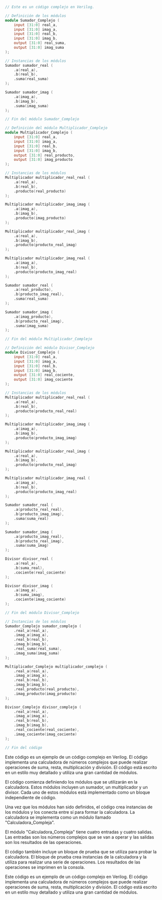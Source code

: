 ```verilog
// Este es un código complejo en Verilog.

// Definición de los módulos
module Sumador_Complejo (
    input [31:0] real_a,
    input [31:0] imag_a,
    input [31:0] real_b,
    input [31:0] imag_b,
    output [31:0] real_suma,
    output [31:0] imag_suma
);

// Instancias de los módulos
Sumador sumador_real (
    .a(real_a),
    .b(real_b),
    .suma(real_suma)
);

Sumador sumador_imag (
    .a(imag_a),
    .b(imag_b),
    .suma(imag_suma)
);

// Fin del módulo Sumador_Complejo

// Definición del módulo Multiplicador_Complejo
module Multiplicador_Complejo (
    input [31:0] real_a,
    input [31:0] imag_a,
    input [31:0] real_b,
    input [31:0] imag_b,
    output [31:0] real_producto,
    output [31:0] imag_producto
);

// Instancias de los módulos
Multiplicador multiplicador_real_real (
    .a(real_a),
    .b(real_b),
    .producto(real_producto)
);

Multiplicador multiplicador_imag_imag (
    .a(imag_a),
    .b(imag_b),
    .producto(imag_producto)
);

Multiplicador multiplicador_real_imag (
    .a(real_a),
    .b(imag_b),
    .producto(producto_real_imag)
);

Multiplicador multiplicador_imag_real (
    .a(imag_a),
    .b(real_b),
    .producto(producto_imag_real)
);

Sumador sumador_real (
    .a(real_producto),
    .b(producto_imag_real),
    .suma(real_suma)
);

Sumador sumador_imag (
    .a(imag_producto),
    .b(producto_real_imag),
    .suma(imag_suma)
);

// Fin del módulo Multiplicador_Complejo

// Definición del módulo Divisor_Complejo
module Divisor_Complejo (
    input [31:0] real_a,
    input [31:0] imag_a,
    input [31:0] real_b,
    input [31:0] imag_b,
    output [31:0] real_cociente,
    output [31:0] imag_cociente
);

// Instancias de los módulos
Multiplicador multiplicador_real_real (
    .a(real_a),
    .b(real_b),
    .producto(producto_real_real)
);

Multiplicador multiplicador_imag_imag (
    .a(imag_a),
    .b(imag_b),
    .producto(producto_imag_imag)
);

Multiplicador multiplicador_real_imag (
    .a(real_a),
    .b(imag_b),
    .producto(producto_real_imag)
);

Multiplicador multiplicador_imag_real (
    .a(imag_a),
    .b(real_b),
    .producto(producto_imag_real)
);

Sumador sumador_real (
    .a(producto_real_real),
    .b(producto_imag_imag),
    .suma(suma_real)
);

Sumador sumador_imag (
    .a(producto_imag_real),
    .b(producto_real_imag),
    .suma(suma_imag)
);

Divisor divisor_real (
    .a(real_a),
    .b(suma_real),
    .cociente(real_cociente)
);

Divisor divisor_imag (
    .a(imag_a),
    .b(suma_imag),
    .cociente(imag_cociente)
);

// Fin del módulo Divisor_Complejo

// Instancias de los módulos
Sumador_Complejo sumador_complejo (
    .real_a(real_a),
    .imag_a(imag_a),
    .real_b(real_b),
    .imag_b(imag_b),
    .real_suma(real_suma),
    .imag_suma(imag_suma)
);

Multiplicador_Complejo multiplicador_complejo (
    .real_a(real_a),
    .imag_a(imag_a),
    .real_b(real_b),
    .imag_b(imag_b),
    .real_producto(real_producto),
    .imag_producto(imag_producto)
);

Divisor_Complejo divisor_complejo (
    .real_a(real_a),
    .imag_a(imag_a),
    .real_b(real_b),
    .imag_b(imag_b),
    .real_cociente(real_cociente),
    .imag_cociente(imag_cociente)
);

// Fin del código
```

Este código es un ejemplo de un código complejo en Verilog. El código implementa una calculadora de números complejos que puede realizar operaciones de suma, resta, multiplicación y división. El código está escrito en un estilo muy detallado y utiliza una gran cantidad de módulos.

El código comienza definiendo los módulos que se utilizarán en la calculadora. Estos módulos incluyen un sumador, un multiplicador y un divisor. Cada uno de estos módulos está implementado como un bloque independiente de código.

Una vez que los módulos han sido definidos, el código crea instancias de los módulos y los conecta entre sí para formar la calculadora. La calculadora se implementa como un módulo llamado "Calculadora_Compleja".

El módulo "Calculadora_Compleja" tiene cuatro entradas y cuatro salidas. Las entradas son los números complejos que se van a operar y las salidas son los resultados de las operaciones.

El código también incluye un bloque de prueba que se utiliza para probar la calculadora. El bloque de prueba crea instancias de la calculadora y la utiliza para realizar una serie de operaciones. Los resultados de las operaciones se imprimen en la consola.

Este código es un ejemplo de un código complejo en Verilog. El código implementa una calculadora de números complejos que puede realizar operaciones de suma, resta, multiplicación y división. El código está escrito en un estilo muy detallado y utiliza una gran cantidad de módulos.